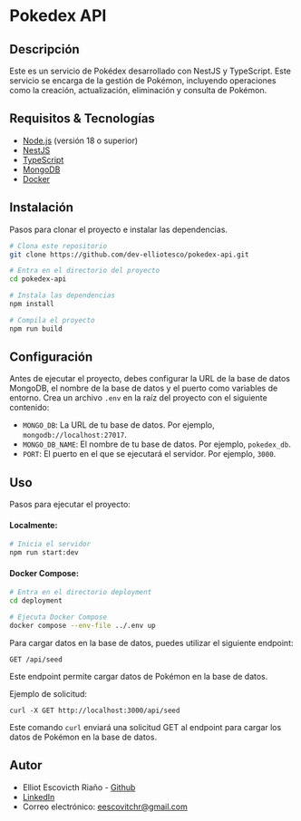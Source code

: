 # Pokedex API

## Descripción
Este es un servicio de Pokédex desarrollado con NestJS y TypeScript. Este servicio se encarga de la gestión de Pokémon, incluyendo operaciones como la creación, actualización, eliminación y consulta de Pokémon.


## Requisitos & Tecnologías
- [Node.js](https://nodejs.org/) (versión 18 o superior)
- [NestJS](https://nestjs.com/)
- [TypeScript](https://www.typescriptlang.org/)
- [MongoDB](https://www.mongodb.com/)
- [Docker](https://www.docker.com/)

## Instalación
Pasos para clonar el proyecto e instalar  las dependencias.

```bash
# Clona este repositorio
git clone https://github.com/dev-elliotesco/pokedex-api.git

# Entra en el directorio del proyecto
cd pokedex-api

# Instala las dependencias
npm install

# Compila el proyecto
npm run build

```

## Configuración

Antes de ejecutar el proyecto, debes configurar la URL de la base de datos MongoDB, el nombre de la base de datos y el puerto como variables de entorno. Crea un archivo `.env` en la raíz del proyecto con el siguiente contenido:

- `MONGO_DB`: La URL de tu base de datos. Por ejemplo, `mongodb://localhost:27017`.
- `MONGO_DB_NAME`: El nombre de tu base de datos. Por ejemplo, `pokedex_db`.
- `PORT`:  El puerto en el que se ejecutará el servidor. Por ejemplo, `3000`.

## Uso

Pasos para ejecutar el proyecto:

#### Localmente:

```bash
# Inicia el servidor
npm run start:dev
```

#### Docker Compose:

```bash
# Entra en el directorio deployment
cd deployment

# Ejecuta Docker Compose
docker compose --env-file ../.env up
```

Para cargar datos en la base de datos, puedes utilizar el siguiente endpoint:

```
GET /api/seed
```
Este endpoint permite cargar datos de Pokémon en la base de datos.

Ejemplo de solicitud:

```
curl -X GET http://localhost:3000/api/seed
```

Este comando ```curl``` enviará una solicitud GET al endpoint para cargar los datos de Pokémon en la base de datos.

## Autor
- Elliot Escovicth Riaño - [Github](https://github.com/dev-elliotesco)
- [LinkedIn](https://https://www.linkedin.com/in/elliot-escovitch-580007205/)
- Correo electrónico: eescovitchr@gmail.com